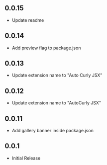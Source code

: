 ## 0.0.15

- Update readme

## 0.0.14

- Add preview flag to package.json

## 0.0.13

- Update extension name to "Auto Curly JSX"

## 0.0.12

- Update extension name to "AutoCurly JSX"

## 0.0.11

- Add gallery banner inside package.json

## 0.0.1

- Initial Release
